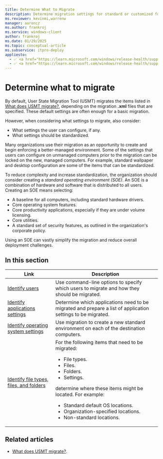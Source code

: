 ```yaml
---
title: Determine What to Migrate
description: Determine migration settings for standard or customized for the User State Migration Tool (USMT).
ms.reviewer: kevinmi,warrenw
manager: aaroncz
ms.author: frankroj
ms.service: windows-client
author: frankroj
ms.date: 01/29/2025
ms.topic: conceptual-article
ms.subservice: itpro-deploy
appliesto:
  - ✅ <a href="https://learn.microsoft.com/windows/release-health/supported-versions-windows-client" target="_blank">Windows 11</a>
  - ✅ <a href="https://learn.microsoft.com/windows/release-health/supported-versions-windows-client" target="_blank">Windows 10</a>
---
```


# Determine what to migrate

By default, User State Migration Tool (USMT) migrates the items listed in [What does USMT migrate?](usmt-what-does-usmt-migrate.md), depending on the migration **.xml** files that are specified. These default settings are often enough for a basic migration.

However, when considering what settings to migrate, also consider:

- What settings the user can configure, if any.
- What settings should be standardized.

Many organizations use their migration as an opportunity to create and begin enforcing a better-managed environment. Some of the settings that users can configure on unmanaged computers prior to the migration can be locked on the new, managed computers. For example, standard wallpaper and desktop configuration are some of the items that can be standardized.

To reduce complexity and increase standardization, the organization should consider creating a *standard operating environment (SOE)*. An SOE is a combination of hardware and software that is distributed to all users. Creating an SOE means selecting:

- A baseline for all computers, including standard hardware drivers.
- Core operating system features.
- Core productivity applications, especially if they are under volume licensing.
- Core utilities.
- A standard set of security features, as outlined in the organization's corporate policy.

Using an SOE can vastly simplify the migration and reduce overall deployment challenges.

## In this section

| Link | Description |
|--- |--- |
|[Identify users](usmt-identify-users.md)|Use command-line options to specify which users to migrate and how they should be migrated.|
|[Identify applications settings](usmt-identify-application-settings.md)|Determine which applications need to be migrated and prepare a list of application settings to be migrated.|
|[Identify operating system settings](usmt-identify-operating-system-settings.md)|Use migration to create a new standard environment on each of the destination computers.|
|[Identify file types, files, and folders](usmt-identify-file-types-files-and-folders.md)|For the following items that need to be migrated:<br><ul><li>File types.</li><li>Files.</li><li>Folders.</li><li>Settings.</li></ul> determine where these items might be located. For example:<ul><li>Standard default OS locations.</li><li>Organization-specified locations.</li><li>Non-standard locations.</li></ul>|

## Related articles

- [What does USMT migrate?](usmt-what-does-usmt-migrate.md).
